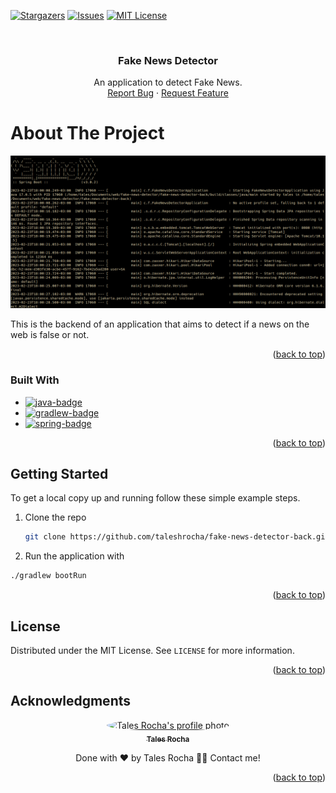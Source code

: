 <a name="readme-top"></a>

[![Stargazers][stars-shield]][stars-url]
[![Issues][issues-shield]][issues-url]
[![MIT License][license-shield]][license-url]

<!-- PROJECT LOGO -->
<br />
<div align="center">

<H3 align="center">Fake News Detector</h3>

  <p align="center">
  An application to detect Fake News.
    <br />
    <a href="https://github.com/taleshrocha/fake-news-detector-back/issues">Report Bug</a>
    ·
    <a href="https://github.com/taleshrocha/fake-news-detector-back/issues">Request Feature</a>
  </p>
</div>

# About The Project

![](./images/front.png)

This is the backend of an application that aims to detect if a news on the web is false or not.

<p align="right">(<a href="#readme-top">back to top</a>)</p>

### Built With

- [![java-badge]][java-url]
- [![gradlew-badge]][gradlew-url]
- [![spring-badge]][spring-url]

<p align="right">(<a href="#readme-top">back to top</a>)</p>

## Getting Started

To get a local copy up and running follow these simple example steps.

1. Clone the repo
   ```sh
   git clone https://github.com/taleshrocha/fake-news-detector-back.git
   ```
2. Run the application with

```sh
./gradlew bootRun
```
<p align="right">(<a href="#readme-top">back to top</a>)</p>

## License

Distributed under the MIT License. See `LICENSE` for more information.

<p align="right">(<a href="#readme-top">back to top</a>)</p>

## Acknowledgments

<div align="center">
<a href="https://github.com/taleshrocha">
 <img style="border-radius: 50%;" src="https://github.com/taleshrocha.png" width="100px;" alt="Tales Rocha's profile photo"/>
 <br />
 <sub><b>Tales Rocha</b></sub></a>

Done with ❤️ by Tales Rocha 👋🏽 Contact me!

<p align="right">(<a href="#readme-top">back to top</a>)</p>

[contributors-shield]: https://img.shields.io/github/contributors/taleshrocha/move-it.svg?style=for-the-badge
[contributors-url]: https://github.com/taleshrocha/move-it/graphs/contributors
[forks-shield]: https://img.shields.io/github/forks/taleshrocha/move-it.svg?style=for-the-badge
[forks-url]: https://github.com/taleshrocha/move-it/network/members
[stars-shield]: https://img.shields.io/github/stars/taleshrocha/move-it.svg?style=for-the-badge
[stars-url]: https://github.com/taleshrocha/move-it/stargazers
[issues-shield]: https://img.shields.io/github/issues/taleshrocha/move-it.svg?style=for-the-badge
[issues-url]: https://github.com/taleshrocha/move-it/issues
[license-shield]: https://img.shields.io/github/license/taleshrocha/move-it.svg?style=for-the-badge
[license-url]: https://github.com/taleshrocha/move-it/blob/master/LICENSE.txt
[linkedin-shield]: https://img.shields.io/badge/-LinkedIn-black.svg?style=for-the-badge&logo=linkedin&colorB=555
[linkedin-url]: https://linkedin.com/in/linkedin_username
[next-badge]: https://img.shields.io/badge/next.js-000000?style=for-the-badge&logo=nextdotjs&logocolor=white
[next-url]: https://nextjs.org/
[vite-badge]: https://img.shields.io/badge/vite-20232a?style=for-the-badge&logo=vite
[vite-url]: https://vitejs.dev/
[react-badge]: https://img.shields.io/badge/react-20232a?style=for-the-badge&logo=react&logocolor=61dafb
[react-url]: https://reactjs.org/
[tailwindcss-badge]: https://img.shields.io/badge/tailwind%20css-20232A?style=for-the-badge&logo=tailwindcss
[tailwindcss-url]: https://tailwindcss.com/
[sanity-badge]: https://img.shields.io/badge/sanity-20232A?style=for-the-badge&logo=sanity
[sanity-url]: https://www.sanity.io/
[typescript-badge]: https://img.shields.io/badge/typescript-20232A?style=for-the-badge&logo=typescript
[typescript-url]: https://www.typescriptlang.org/
[javascript-badge]: https://img.shields.io/badge/javascript-20232A?style=for-the-badge&logo=javascript
[javascript-url]: https://www.javascript.com/
[firebase-badge]: https://img.shields.io/badge/firebase-20232A?style=for-the-badge&logo=firebase
[firebase-url]: https://google.com/
[java-badge]: https://img.shields.io/badge/java-20232A?style=for-the-badge&logo=java
[java-url]: https://google.com/
[spring-badge]: https://img.shields.io/badge/spring-20232A?style=for-the-badge&logo=spring
[spring-url]: https://google.com/
[gradlew-badge]: https://img.shields.io/badge/gradlew-20232A?style=for-the-badge&logo=gradlew
[gradlew-url]: https://google.com/

